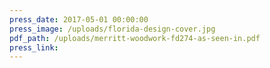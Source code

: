 ```yaml
---
press_date: 2017-05-01 00:00:00
press_image: /uploads/florida-design-cover.jpg
pdf_path: /uploads/merritt-woodwork-fd274-as-seen-in.pdf
press_link:
---
```


